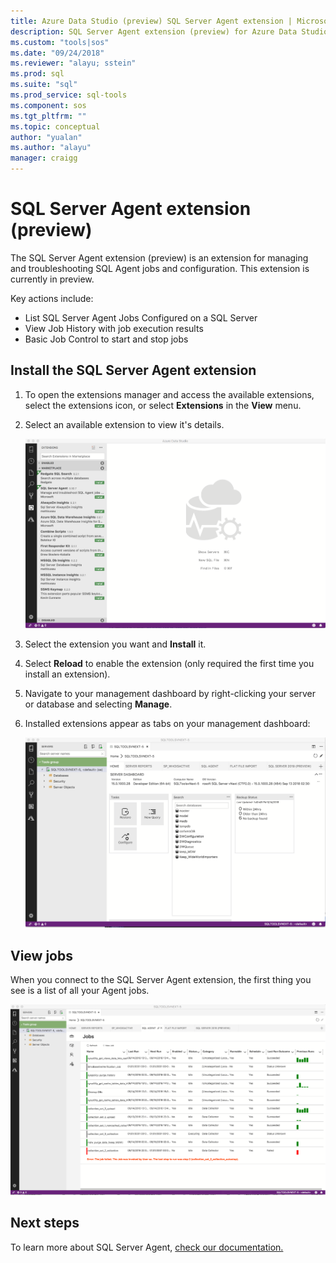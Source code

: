 ```yaml
---
title: Azure Data Studio (preview) SQL Server Agent extension | Microsoft Docs
description: SQL Server Agent extension (preview) for Azure Data Studio (preview)
ms.custom: "tools|sos"
ms.date: "09/24/2018"
ms.reviewer: "alayu; sstein"
ms.prod: sql
ms.suite: "sql"
ms.prod_service: sql-tools
ms.component: sos
ms.tgt_pltfrm: ""
ms.topic: conceptual
author: "yualan"
ms.author: "alayu"
manager: craigg
---
```

# SQL Server Agent extension (preview)

The SQL Server Agent extension (preview) is an extension for managing and troubleshooting SQL Agent jobs and configuration. This extension is currently in preview.

Key actions include:
- List SQL Server Agent Jobs Configured on a SQL Server
- View Job History with job execution results
- Basic Job Control to start and stop jobs

## Install the SQL Server Agent extension

1. To open the extensions manager and access the available extensions, select the extensions icon, or select **Extensions** in the **View** menu.
2. Select an available extension to view it's details.

   ![Install agent](media/extensions/sql-server-agent-extension/install-sql-agent.png)

1. Select the extension you want and **Install** it.
2. Select **Reload** to enable the extension (only required the first time you install an extension).
1. Navigate to your management dashboard by right-clicking your server or database and selecting **Manage**.
2. Installed extensions appear as tabs on your management dashboard:

   ![View agent](media/extensions/sql-server-agent-extension/view-sql-agent.png)

## View jobs

When you connect to the SQL Server Agent extension, the first thing you see is a list of all your Agent jobs.

   ![View jobs](media/extensions/sql-server-agent-extension/job-view.png)

## Next steps

To learn more about SQL Server Agent, [check our documentation.](https://docs.microsoft.com/sql/ssms/agent/sql-server-agent?view=sql-server-2017)


